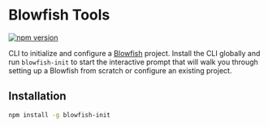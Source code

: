 # Blowfish Tools

[![npm version](https://badge.fury.io/js/blowfish-tools.svg)](https://badge.fury.io/js/blowfish-tools)

CLI to initialize and configure a [Blowfish](https://blowfish.page) project. Install the CLI globally and run `blowfish-init` to start the interactive prompt that will walk you through setting up a Blowfish from scratch or configure an existing project.

## Installation

```bash
npm install -g blowfish-init
```
